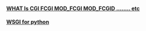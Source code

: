 ####  [WHAT Is CGI FCGI MOD_FCGI MOD_FCGID ........ etc](https://docs.python.org/2/howto/webservers.html)
####  [ WSGI for python ](https://en.wikipedia.org/wiki/Web_Server_Gateway_Interface)
